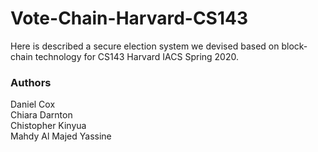 # Vote-Chain-Harvard-CS143
Here is described a secure election system we devised based on block-chain technology for CS143 Harvard IACS Spring 2020.  

### Authors

Daniel Cox   
Chiara Darnton   
Chistopher Kinyua   
Mahdy Al Majed Yassine
